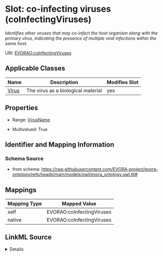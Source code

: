 

# Slot: co-infecting viruses (coInfectingViruses)


_Identifies other viruses that may co-infect the host organism along with the primary virus, indicating the presence of multiple viral infections within the same host._





URI: [EVORAO:coInfectingViruses](https://raw.githubusercontent.com/EVORA-project/evora-ontology/refs/heads/main/models/owl/evora_ontology.owl.ttl#coInfectingViruses)



<!-- no inheritance hierarchy -->





## Applicable Classes

| Name | Description | Modifies Slot |
| --- | --- | --- |
| [Virus](Virus.md) | The virus as a biological material |  yes  |







## Properties

* Range: [VirusName](VirusName.md)

* Multivalued: True





## Identifier and Mapping Information







### Schema Source


* from schema: https://raw.githubusercontent.com/EVORA-project/evora-ontology/refs/heads/main/models/owl/evora_ontology.owl.ttl#




## Mappings

| Mapping Type | Mapped Value |
| ---  | ---  |
| self | EVORAO:coInfectingViruses |
| native | EVORAO:coInfectingViruses |




## LinkML Source

<details>
```yaml
name: coInfectingViruses
description: Identifies other viruses that may co-infect the host organism along with
  the primary virus, indicating the presence of multiple viral infections within the
  same host.
title: co-infecting viruses
from_schema: https://raw.githubusercontent.com/EVORA-project/evora-ontology/refs/heads/main/models/owl/evora_ontology.owl.ttl#
rank: 1000
alias: coInfectingViruses
domain_of:
- Virus
range: VirusName
required: false
multivalued: true

```
</details>
